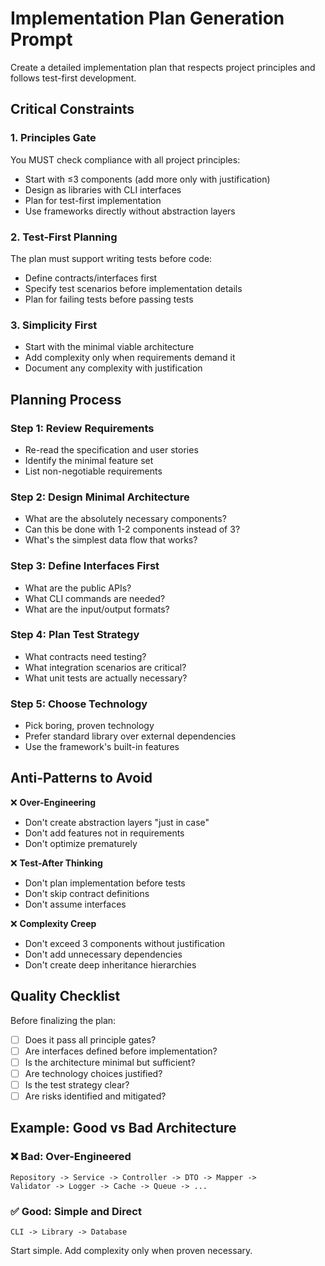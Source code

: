# Implementation Plan Generation Prompt

Create a detailed implementation plan that respects project principles and follows test-first development.

## Critical Constraints

### 1. Principles Gate
You MUST check compliance with all project principles:
- Start with ≤3 components (add more only with justification)
- Design as libraries with CLI interfaces
- Plan for test-first implementation
- Use frameworks directly without abstraction layers

### 2. Test-First Planning
The plan must support writing tests before code:
- Define contracts/interfaces first
- Specify test scenarios before implementation details
- Plan for failing tests before passing tests

### 3. Simplicity First
- Start with the minimal viable architecture
- Add complexity only when requirements demand it
- Document any complexity with justification

## Planning Process

### Step 1: Review Requirements
- Re-read the specification and user stories
- Identify the minimal feature set
- List non-negotiable requirements

### Step 2: Design Minimal Architecture
- What are the absolutely necessary components?
- Can this be done with 1-2 components instead of 3?
- What's the simplest data flow that works?

### Step 3: Define Interfaces First
- What are the public APIs?
- What CLI commands are needed?
- What are the input/output formats?

### Step 4: Plan Test Strategy
- What contracts need testing?
- What integration scenarios are critical?
- What unit tests are actually necessary?

### Step 5: Choose Technology
- Pick boring, proven technology
- Prefer standard library over external dependencies
- Use the framework's built-in features

## Anti-Patterns to Avoid

❌ **Over-Engineering**
- Don't create abstraction layers "just in case"
- Don't add features not in requirements
- Don't optimize prematurely

❌ **Test-After Thinking**
- Don't plan implementation before tests
- Don't skip contract definitions
- Don't assume interfaces

❌ **Complexity Creep**
- Don't exceed 3 components without justification
- Don't add unnecessary dependencies
- Don't create deep inheritance hierarchies

## Quality Checklist

Before finalizing the plan:
- [ ] Does it pass all principle gates?
- [ ] Are interfaces defined before implementation?
- [ ] Is the architecture minimal but sufficient?
- [ ] Are technology choices justified?
- [ ] Is the test strategy clear?
- [ ] Are risks identified and mitigated?

## Example: Good vs Bad Architecture

### ❌ Bad: Over-Engineered
```
Repository -> Service -> Controller -> DTO -> Mapper -> 
Validator -> Logger -> Cache -> Queue -> ...
```

### ✅ Good: Simple and Direct
```
CLI -> Library -> Database
```

Start simple. Add complexity only when proven necessary.